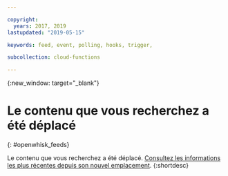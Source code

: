 ```yaml
---

copyright:
  years: 2017, 2019
lastupdated: "2019-05-15"

keywords: feed, event, polling, hooks, trigger,

subcollection: cloud-functions

---
```


{:new_window: target="_blank"}
# Le contenu que vous recherchez a été déplacé
{: #openwhisk_feeds}

Le contenu que vous recherchez a été déplacé. [Consultez les informations les plus récentes depuis son nouvel emplacement](/docs/openwhisk?topic=cloud-functions-triggers#triggers_feeds).
{:shortdesc}
